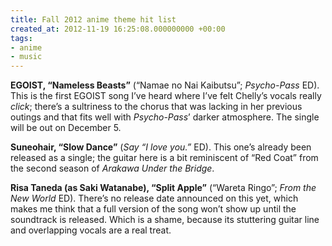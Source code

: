 ```yaml
---
title: Fall 2012 anime theme hit list
created_at: 2012-11-19 16:25:08.000000000 +00:00
tags:
- anime
- music
---
```


**EGOIST, “Nameless Beasts”** (“Namae no Nai Kaibutsu”; *Psycho-Pass*
ED). This is the first EGOIST song I’ve heard where I’ve felt Chelly’s
vocals really *click*; there’s a sultriness to the chorus that was
lacking in her previous outings and that fits well with *Psycho-Pass*’
darker atmosphere. The single will be out on December 5.

**Suneohair, “Slow Dance”** (*Say “I love you.”* ED). This one’s already
been released as a single; the guitar here is a bit reminiscent of “Red
Coat” from the second season of *Arakawa Under the Bridge*.

**Risa Taneda (as Saki Watanabe), “Split Apple”** (“Wareta Ringo”; *From
the New World* ED). There’s no release date announced on this yet, which
makes me think that a full version of the song won’t show up until the
soundtrack is released. Which is a shame, because its stuttering guitar
line and overlapping vocals are a real treat.
